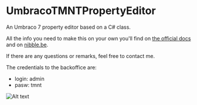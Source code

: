 UmbracoTMNTPropertyEditor
=========================

An Umbraco 7 property editor based on a C# class.

All the info you need to make this on your own you'll find on [the official docs](http://umbraco.github.io/Belle/#/api) and on [nibble.be](http://www.nibble.be/).

If there are any questions or remarks, feel free to contact me.

The credentials to the backoffice are:
- login: admin
- pasw: tmnt

![Alt text](http://theactionelite.com/site/wp-content/uploads/2013/08/TMNT.jpg "Turtle power")
